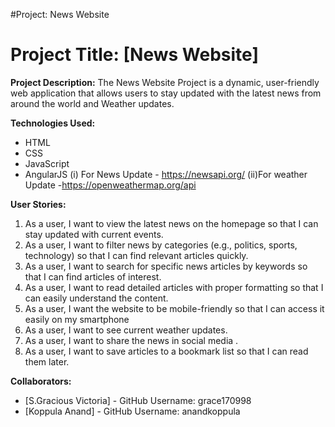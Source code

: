 #Project: News Website

# Project Title: [News Website]

**Project Description:** The News Website Project is a dynamic, user-friendly web application that allows users to stay updated with the latest news from around the world and Weather updates.

**Technologies Used:**

*   HTML
*   CSS
*   JavaScript
*   AngularJS
    (i) For News Update - https://newsapi.org/
    (ii)For weather Update -https://openweathermap.org/api
  

**User Stories:** 

1.  As a user, I want to view the latest news on the homepage so that I can stay updated with current events.
2.  As a user, I want to filter news by categories (e.g., politics, sports, technology) so that I can find relevant articles quickly.
3.  As a user, I want to search for specific news articles by keywords so that I can find articles of interest.
4.  As a user, I want to read detailed articles with proper formatting so that I can easily understand the content.
5.  As a user, I want the website to be mobile-friendly so that I can access it easily on my smartphone
6.  As a user, I want to see current weather updates.
7.  As a user, I want to share the news in social media .
8.  As a user, I want to save articles to a bookmark list so that I can read them later.


**Collaborators:**

*   [S.Gracious Victoria] - GitHub Username: grace170998
*   [Koppula Anand] - GitHub Username: anandkoppula
